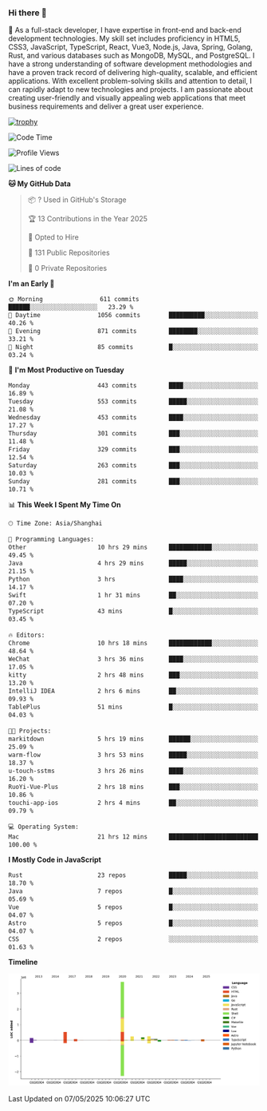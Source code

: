 ### Hi there 👋

🌱 As a full-stack developer, I have expertise in front-end and back-end development technologies. My skill set includes proficiency in HTML5, CSS3, JavaScript, TypeScript, React, Vue3, Node.js, Java, Spring, Golang, Rust, and various databases such as MongoDB, MySQL, and PostgreSQL. I have a strong understanding of software development methodologies and have a proven track record of delivering high-quality, scalable, and efficient applications. With excellent problem-solving skills and attention to detail, I can rapidly adapt to new technologies and projects. I am passionate about creating user-friendly and visually appealing web applications that meet business requirements and deliver a great user experience.

[![trophy](https://github-profile-trophy.vercel.app/?username=elton&rank=SECRET,SSS,SS,S,AAA,AA,A&theme=onedark&no-frame=true&margin-w=10)](https://github.com/ryo-ma/github-profile-trophy)

<!--START_SECTION:waka-->
![Code Time](http://img.shields.io/badge/Code%20Time-1%2C611%20hrs%2041%20mins-blue)

![Profile Views](http://img.shields.io/badge/Profile%20Views-0-blue)

![Lines of code](https://img.shields.io/badge/From%20Hello%20World%20I%27ve%20Written-5.6%20million%20lines%20of%20code-blue)

**🐱 My GitHub Data** 

> 📦 ? Used in GitHub's Storage 
 > 
> 🏆 13 Contributions in the Year 2025
 > 
> 💼 Opted to Hire
 > 
> 📜 131 Public Repositories 
 > 
> 🔑 0 Private Repositories 
 > 
**I'm an Early 🐤** 

```text
🌞 Morning                611 commits         ██████░░░░░░░░░░░░░░░░░░░   23.29 % 
🌆 Daytime                1056 commits        ██████████░░░░░░░░░░░░░░░   40.26 % 
🌃 Evening                871 commits         ████████░░░░░░░░░░░░░░░░░   33.21 % 
🌙 Night                  85 commits          █░░░░░░░░░░░░░░░░░░░░░░░░   03.24 % 
```
📅 **I'm Most Productive on Tuesday** 

```text
Monday                   443 commits         ████░░░░░░░░░░░░░░░░░░░░░   16.89 % 
Tuesday                  553 commits         █████░░░░░░░░░░░░░░░░░░░░   21.08 % 
Wednesday                453 commits         ████░░░░░░░░░░░░░░░░░░░░░   17.27 % 
Thursday                 301 commits         ███░░░░░░░░░░░░░░░░░░░░░░   11.48 % 
Friday                   329 commits         ███░░░░░░░░░░░░░░░░░░░░░░   12.54 % 
Saturday                 263 commits         ███░░░░░░░░░░░░░░░░░░░░░░   10.03 % 
Sunday                   281 commits         ███░░░░░░░░░░░░░░░░░░░░░░   10.71 % 
```


📊 **This Week I Spent My Time On** 

```text
🕑︎ Time Zone: Asia/Shanghai

💬 Programming Languages: 
Other                    10 hrs 29 mins      ████████████░░░░░░░░░░░░░   49.45 % 
Java                     4 hrs 29 mins       █████░░░░░░░░░░░░░░░░░░░░   21.15 % 
Python                   3 hrs               ████░░░░░░░░░░░░░░░░░░░░░   14.17 % 
Swift                    1 hr 31 mins        ██░░░░░░░░░░░░░░░░░░░░░░░   07.20 % 
TypeScript               43 mins             █░░░░░░░░░░░░░░░░░░░░░░░░   03.45 % 

🔥 Editors: 
Chrome                   10 hrs 18 mins      ████████████░░░░░░░░░░░░░   48.64 % 
WeChat                   3 hrs 36 mins       ████░░░░░░░░░░░░░░░░░░░░░   17.05 % 
kitty                    2 hrs 48 mins       ███░░░░░░░░░░░░░░░░░░░░░░   13.20 % 
IntelliJ IDEA            2 hrs 6 mins        ██░░░░░░░░░░░░░░░░░░░░░░░   09.93 % 
TablePlus                51 mins             █░░░░░░░░░░░░░░░░░░░░░░░░   04.03 % 

🐱‍💻 Projects: 
markitdown               5 hrs 19 mins       ██████░░░░░░░░░░░░░░░░░░░   25.09 % 
warm-flow                3 hrs 53 mins       █████░░░░░░░░░░░░░░░░░░░░   18.37 % 
u-touch-sstms            3 hrs 26 mins       ████░░░░░░░░░░░░░░░░░░░░░   16.20 % 
RuoYi-Vue-Plus           2 hrs 18 mins       ███░░░░░░░░░░░░░░░░░░░░░░   10.86 % 
touchi-app-ios           2 hrs 4 mins        ██░░░░░░░░░░░░░░░░░░░░░░░   09.79 % 

💻 Operating System: 
Mac                      21 hrs 12 mins      █████████████████████████   100.00 % 
```

**I Mostly Code in JavaScript** 

```text
Rust                     23 repos            █████░░░░░░░░░░░░░░░░░░░░   18.70 % 
Java                     7 repos             █░░░░░░░░░░░░░░░░░░░░░░░░   05.69 % 
Vue                      5 repos             █░░░░░░░░░░░░░░░░░░░░░░░░   04.07 % 
Astro                    5 repos             █░░░░░░░░░░░░░░░░░░░░░░░░   04.07 % 
CSS                      2 repos             ░░░░░░░░░░░░░░░░░░░░░░░░░   01.63 % 
```



**Timeline**

![Lines of Code chart](https://raw.githubusercontent.com/elton/elton/main/assets/bar_graph.png)


 Last Updated on 07/05/2025 10:06:27 UTC
<!--END_SECTION:waka-->

<!--
**elton/elton** is a ✨ _special_ ✨ repository because its `README.md` (this file) appears on your GitHub profile.

Here are some ideas to get you started:

- 🔭 I’m currently working on ...
- 🌱 I’m currently learning ...
- 👯 I’m looking to collaborate on ...
- 🤔 I’m looking for help with ...
- 💬 Ask me about ...
- 📫 How to reach me: ...
- 😄 Pronouns: ...
- ⚡ Fun fact: ...
-->
